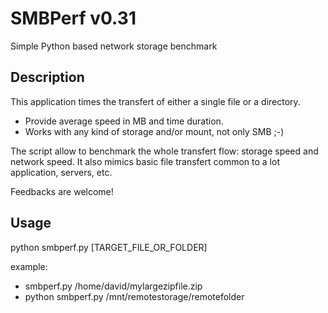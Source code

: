 # SMBPerf v0.31

Simple Python based network storage benchmark

## Description
This application times the transfert of either a single file or a directory.
- Provide average speed in MB and time duration.
- Works with any kind of storage and/or mount, not only SMB ;-)

The script allow to benchmark the whole transfert flow: storage speed and network speed. It also mimics basic file transfert common to a lot application, servers, etc.

Feedbacks are welcome!

## Usage
python smbperf.py [TARGET_FILE_OR_FOLDER]

example: 
- smbperf.py /home/david/mylargezipfile.zip
- python smbperf.py /mnt/remotestorage/remotefolder
